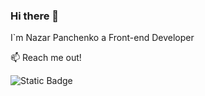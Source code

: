 ### Hi there 👋

I`m Nazar Panchenko a Front-end Developer

📫 Reach me out!

![Static Badge](https://img.shields.io/badge/%20%20linkedin-blue?style=flat&logo=linkedin&cacheSeconds=https%3A%2F%2Fwww.linkedin.com%2Fin%2Fnazar-panchenko-b895932b4%2F)

